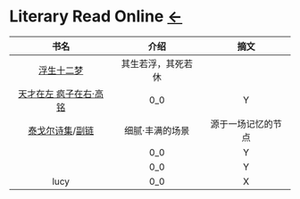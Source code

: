 # Literary Read Online  [←](index.md)

| 书名 | 介绍 | 摘文 |
|:---:|:---:|:---:|
| [浮生十二梦](http://www.jjwxc.net/onebook.php?novelid=1267798) | 其生若浮，其死若休 |  |
| [天才在左 疯子在右·高铭](https://www.cbxs.net/jishi/91/) | 0_0 | Y |
| [泰戈尔诗集](http://www.saohua.com/shuku/Tagore/)/[副链](https://www.xstt5.com/writer/618/) | 细腻·丰满的场景 | 源于一场记忆的节点 |
| []() | 0_0 | Y |
| []() | 0_0 | Y |
| lucy | 0_0 | X |
